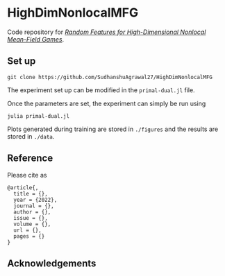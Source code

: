 # HighDimNonlocalMFG

Code repository for [*Random Features for High-Dimensional Nonlocal Mean-Field Games*]().

## Set up 
``` 
git clone https://github.com/SudhanshuAgrawal27/HighDimNonlocalMFG
```

The experiment set up can be modified in the `primal-dual.jl` file. 

Once the parameters are set, the experiment can simply be run using 
```
julia primal-dual.jl
```
Plots generated during training are stored in `./figures` and the results are stored in `./data`. 

## Reference

Please cite as  

    @article{,
      title = {},
      year = {2022},
      journal = {},
      author = {},
      issue = {},
      volume = {},
      url = {},
      pages = {}
    }

## Acknowledgements 



